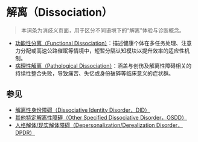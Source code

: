 # 解离（Dissociation）

> 本词条为消歧义页面，用于区分不同语境下的“解离”体验与诊断概念。

- [功能性分离（Functional Dissociation）](entries/系统体验与机制/Functional-Dissociation.md)：描述健康个体在多任务处理、注意力分配或高速公路催眠等情境中，短暂分隔认知模块以提升效率的适应性机制。
- [病理性解离（Pathological Dissociation）](entries/诊断与临床/Pathological-Dissociation.md)：涵盖与创伤及解离性障碍相关的持续性整合失败，导致痛苦、失忆或身份破碎等临床意义的症状群。

## 参见

- [解离性身份障碍（Dissociative Identity Disorder，DID）](entries/诊断与临床/DID.md)
- [其他特定解离性障碍（Other Specified Dissociative Disorder，OSDD）](entries/诊断与临床/OSDD.md)
- [人格解体/现实解体障碍（Depersonalization/Derealization Disorder，DPDR）](entries/诊断与临床/Depersonalization-Derealization-Disorder-DPDR.md)
